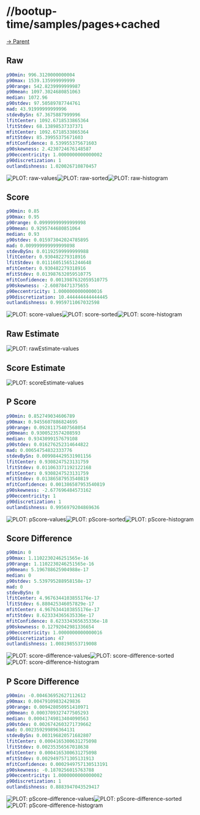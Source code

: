 
# //bootup-time/samples/pages+cached

[→ Parent](../..)


## Raw


```yaml
p90min: 996.3120000000004
p90max: 1539.135999999999
p90range: 542.8239999999987
p90mean: 1097.3024680851063
median: 1072.96
p90stdev: 97.50589787744761
mad: 43.91999999999996
stdevBySn: 67.3675887999996
lfitCenter: 1092.6718533865364
lfitStdev: 68.13898537337371
mfitCenter: 1092.6718533865364
mfitStdev: 85.39955375671603
mfitConfidence: 8.539955375671603
p90skewness: 2.4230724676148587
p90eccentricity: 1.0000000000000002
p90discretization: 1
outlandishness: 1.020026710870457

```

![PLOT: raw-values](./raw/values.svg)![PLOT: raw-sorted](./raw/sorted.svg)![PLOT: raw-histogram](./raw/histogram.svg)
## Score


```yaml
p90min: 0.85
p90max: 0.95
p90range: 0.09999999999999998
p90mean: 0.9295744680851064
median: 0.93
p90stdev: 0.015973042024785895
mad: 0.009999999999999898
stdevBySn: 0.01192599999999988
lfitCenter: 0.930482279318916
lfitStdev: 0.011160515651244648
mfitCenter: 0.930482279318916
mfitStdev: 0.013987632059510775
mfitConfidence: 0.0013987632059510775
p90skewness: -2.60878471375655
p90eccentricity: 1.0000000000000016
p90discretization: 10.444444444444445
outlandishness: 0.9959711067032598

```

![PLOT: score-values](./score/values.svg)![PLOT: score-sorted](./score/sorted.svg)![PLOT: score-histogram](./score/histogram.svg)
## Raw Estimate

![PLOT: rawEstimate-values](./rawEstimate/values.svg)
## Score Estimate

![PLOT: scoreEstimate-values](./scoreEstimate/values.svg)
## P Score


```yaml
p90min: 0.852749034606789
p90max: 0.9455607886824695
p90range: 0.09281175407568054
p90mean: 0.9300523574208593
median: 0.9343099157679108
p90stdev: 0.016276252314644822
mad: 0.00654754832333776
stdevBySn: 0.009984429531901156
lfitCenter: 0.9308247523131759
lfitStdev: 0.011063371192122168
mfitCenter: 0.9308247523131759
mfitStdev: 0.01386587953540819
mfitConfidence: 0.001386587953540819
p90skewness: -2.677696484573162
p90eccentricity: 1
p90discretization: 1
outlandishness: 0.9956979204869636

```

![PLOT: pScore-values](./pScore/values.svg)![PLOT: pScore-sorted](./pScore/sorted.svg)![PLOT: pScore-histogram](./pScore/histogram.svg)
## Score Difference


```yaml
p90min: 0
p90max: 1.1102230246251565e-16
p90range: 1.1102230246251565e-16
p90mean: 5.196788625904988e-17
median: 0
p90stdev: 5.539795288958158e-17
mad: 0
stdevBySn: 0
lfitCenter: 4.9676344103855176e-17
lfitStdev: 6.880425346057829e-17
mfitCenter: 4.9676344103855176e-17
mfitStdev: 8.623334365635336e-17
mfitConfidence: 8.623334365635336e-18
p90skewness: 0.12792042981336654
p90eccentricity: 1.0000000000000016
p90discretization: 47
outlandishness: 1.008198553719008

```

![PLOT: score-difference-values](./score-difference/values.svg)![PLOT: score-difference-sorted](./score-difference/sorted.svg)![PLOT: score-difference-histogram](./score-difference/histogram.svg)
## P Score Difference


```yaml
p90min: -0.004636952627112612
p90max: 0.00479109832429836
p90range: 0.009428050951410971
p90mean: 0.0003709327477505293
median: 0.00041749813404090563
p90stdev: 0.0026742603271739662
mad: 0.002359299896364131
stdevBySn: 0.003196820571682807
lfitCenter: 0.0004165300631275098
lfitStdev: 0.00235356567018638
mfitCenter: 0.0004165300631275098
mfitStdev: 0.0029497571305131913
mfitConfidence: 0.0002949757130513191
p90skewness: -0.1870256015763788
p90eccentricity: 1.0000000000000002
p90discretization: 1
outlandishness: 0.8883947043529417

```

![PLOT: pScore-difference-values](./pScore-difference/values.svg)![PLOT: pScore-difference-sorted](./pScore-difference/sorted.svg)![PLOT: pScore-difference-histogram](./pScore-difference/histogram.svg)